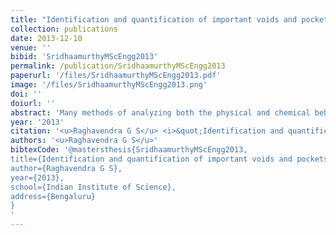```yaml
---
title: "Identification and quantification of important voids and pockets in proteins"
collection: publications
date: 2013-12-10
venue: ''
bibid: 'SridhaamurthyMScEngg2013'
permalink: /publication/SridhaamurthyMScEngg2013
paperurl: '/files/SridhaamurthyMScEngg2013.pdf'
image: '/files/SridhaamurthyMScEngg2013.png'
doi: ''
doiurl: ''
abstract: 'Many methods of analyzing both the physical and chemical behavior of proteins require information about its structure and stability. Also various other parameters such as energy function, solvation, hydrophobic/hydrophilic effects, surface area and volumes too play an important part in such analysis. The contribution of cavities to these parameters are very important. Existing methods to compute and measure cavities are limited by the inherent inaccuracies in the method of acquisition of data through x-ray crystallography and uncertainities in computation of radii of atoms. We present a topological framework that enables robust computation and visualization of these structures. Given a fixed set of atoms, voids and pockets are represented as subsets of the weighted Delaunay triangulation of atom centers. A novel notion of (ϵ,π)-stable voids helps identify voids that are stable even after perturbing the atom radii by a small value. An efficient method is described to compute these stable voids for a given input pair of values (ϵ,π). We also provide an implementation to visualize, explore (ϵ,π)-stable voids and also calculate various properties such as volumes, surface areas of the proteins and also of the cavities.'
year: '2013'
citation: '<u>Raghavendra G S</u> <i>&quot;Identification and quantification of important voids and pockets in proteins;</i> M.Sc(Engg) Thesis, 2013'
authors: '<u>Raghavendra G S</u>'
bibtexCode: '@mastersthesis{SridhaamurthyMScEngg2013,
title={Identification and quantification of important voids and pockets in proteins},
author={Raghavendra G S},
year={2013},
school={Indian Institute of Science},
address={Bengaluru}
}
'
---
```

